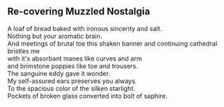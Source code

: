 Re-covering Muzzled Nostalgia
-----------------------------
A loaf of bread baked with ironous sincerity and salt.  
Nothing but your aromatic brain.  
And meetings of brutal toe this shaken banner and continuing cathedral bristles me  
with it's absorbant manes like curves and arm  
and brimstone poppies like toe and trousers.  
The sanguine eddy gave it wonder.  
My self-assured ears preserves you always.  
To the spacious color of the silken starlight.  
Pockets of broken glass converted into bolt of saphire.  
